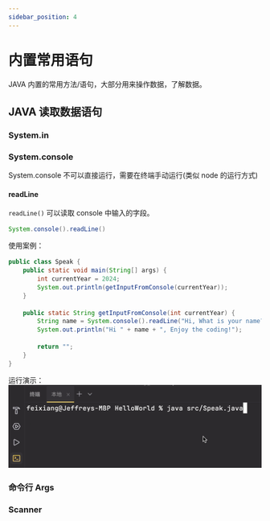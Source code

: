 ```yaml
---
sidebar_position: 4
---
```


# 内置常用语句

JAVA 内置的常用方法/语句，大部分用来操作数据，了解数据。

## JAVA 读取数据语句

### System.in

### System.console

System.console 不可以直接运行，需要在终端手动运行(类似 node 的运行方式)

#### readLine

`readLine()` 可以读取 console 中输入的字段。

```JAVA title="Syntax"
System.console().readLine()
```

使用案例：

```JAVA
public class Speak {
    public static void main(String[] args) {
        int currentYear = 2024;
        System.out.println(getInputFromConsole(currentYear));
    }

    public static String getInputFromConsole(int currentYear) {
        String name = System.console().readLine("Hi, What is your name?");
        System.out.println("Hi " + name + ", Enjoy the coding!");

        return "";
    }
}
```

运行演示：
![运行演示](./images/System-console-readLine.gif)

### 命令行 Args

### Scanner

```

```
